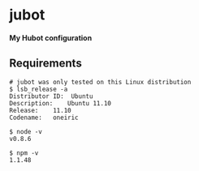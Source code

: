 # jubot
#### My Hubot configuration

## Requirements

```shell
# jubot was only tested on this Linux distribution
$ lsb_release -a
Distributor ID:  Ubuntu
Description:	Ubuntu 11.10
Release:	11.10
Codename:	oneiric

$ node -v
v0.8.6

$ npm -v
1.1.48
```